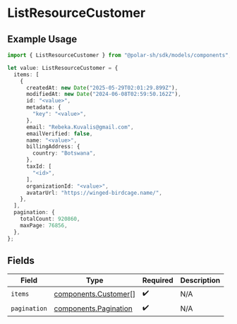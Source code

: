 # ListResourceCustomer

## Example Usage

```typescript
import { ListResourceCustomer } from "@polar-sh/sdk/models/components";

let value: ListResourceCustomer = {
  items: [
    {
      createdAt: new Date("2025-05-29T02:01:29.899Z"),
      modifiedAt: new Date("2024-06-08T02:59:50.162Z"),
      id: "<value>",
      metadata: {
        "key": "<value>",
      },
      email: "Rebeka.Kuvalis@gmail.com",
      emailVerified: false,
      name: "<value>",
      billingAddress: {
        country: "Botswana",
      },
      taxId: [
        "<id>",
      ],
      organizationId: "<value>",
      avatarUrl: "https://winged-birdcage.name/",
    },
  ],
  pagination: {
    totalCount: 920860,
    maxPage: 76856,
  },
};
```

## Fields

| Field                                                          | Type                                                           | Required                                                       | Description                                                    |
| -------------------------------------------------------------- | -------------------------------------------------------------- | -------------------------------------------------------------- | -------------------------------------------------------------- |
| `items`                                                        | [components.Customer](../../models/components/customer.md)[]   | :heavy_check_mark:                                             | N/A                                                            |
| `pagination`                                                   | [components.Pagination](../../models/components/pagination.md) | :heavy_check_mark:                                             | N/A                                                            |